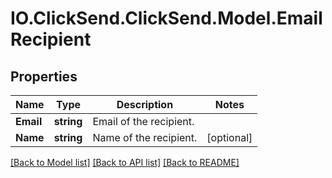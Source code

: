 # IO.ClickSend.ClickSend.Model.EmailRecipient
## Properties

Name | Type | Description | Notes
------------ | ------------- | ------------- | -------------
**Email** | **string** | Email of the recipient. | 
**Name** | **string** | Name of the recipient. | [optional] 

[[Back to Model list]](../README.md#documentation-for-models) [[Back to API list]](../README.md#documentation-for-api-endpoints) [[Back to README]](../README.md)

